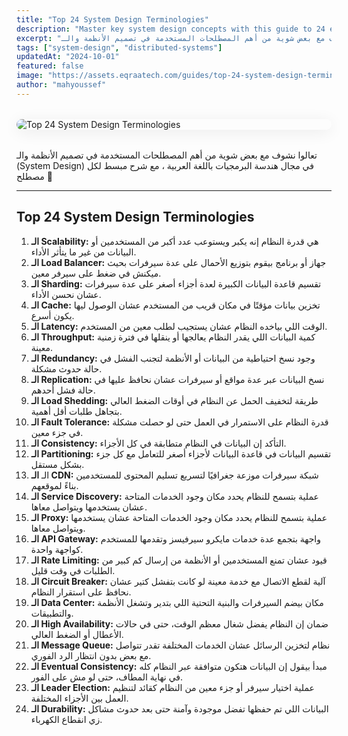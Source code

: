 ```yaml
---
title: "Top 24 System Design Terminologies"
description: "Master key system design concepts with this guide to 24 essential terms—from Load Balancer and CDN to CAP Theorem and Sharding—explained simply to boost your architectural understanding."
excerpt: "تعالوا نشوف مع بعض شوية من أهم المصطلحات المستخدمة في تصميم الأنظمة والـ (System Design) في مجال هندسة البرمجيات باللغة العربية ، مع شرح مبسط لكل مصطلح."
tags: ["system-design", "distributed-systems"]
updatedAt: "2024-10-01"
featured: false
image: "https://assets.eqraatech.com/guides/top-24-system-design-terminologies.png"
author: "mahyoussef"
---
```


<img src="https://assets.eqraatech.com/guides/top-24-system-design-terminologies.png" alt="Top 24 System Design Terminologies" ondragstart="return false;" oncontextmenu="return false;" style="display: block; margin: 2rem auto; border-radius: 1rem; box-shadow: 0 4px 24px 0 rgba(0,0,0,0.08);" />

تعالوا نشوف مع بعض شوية من أهم المصطلحات المستخدمة في تصميم الأنظمة والـ (System Design) في مجال هندسة البرمجيات باللغة العربية ، مع شرح مبسط لكل مصطلح 🎉

---

## Top 24 System Design Terminologies

1. **الـ Scalability:** هي قدرة النظام إنه يكبر ويستوعب عدد أكبر من المستخدمين أو البيانات من غير ما يتأثر الأداء.
2. **الـ Load Balancer:** جهاز أو برنامج بيقوم بتوزيع الأحمال على عدة سيرفرات بحيث ميكنش في ضغط على سيرفر معين.
3. **الـ Sharding:** تقسيم قاعدة البيانات الكبيرة لعدة أجزاء أصغر على عدة سيرفرات عشان نحسن الأداء.
4. **الـ Cache:** تخزين بيانات مؤقتًا في مكان قريب من المستخدم عشان الوصول ليها يكون أسرع.
5. **الـ Latency:** الوقت اللي بياخده النظام عشان يستجيب لطلب معين من المستخدم.
6. **الـ Throughput:** كمية البيانات اللي يقدر النظام يعالجها أو ينقلها في فترة زمنية معينة.
7. **الـ Redundancy:** وجود نسخ احتياطية من البيانات أو الأنظمة لتجنب الفشل في حالة حدوث مشكلة.
8. **الـ Replication:** نسخ البيانات عبر عدة مواقع أو سيرفرات عشان نحافظ عليها في حالة فشل أحدهم.
9. **الـ Load Shedding:** طريقة لتخفيف الحمل عن النظام في أوقات الضغط العالي بتجاهل طلبات أقل أهمية.
10. **الـ Fault Tolerance:** قدرة النظام على الاستمرار في العمل حتى لو حصلت مشكلة في جزء معين.
11. **الـ Consistency:** التأكد إن البيانات في النظام متطابقة في كل الأجزاء.
12. **الـ Partitioning:** تقسيم البيانات في قاعدة البيانات لأجزاء أصغر للتعامل مع كل جزء بشكل مستقل.
13. الـ **الـ CDN:** شبكة سيرفرات موزعة جغرافيًا لتسريع تسليم المحتوى للمستخدمين بناءً لموقعهم.
14. **الـ Service Discovery:** عملية بتسمح للنظام يحدد مكان وجود الخدمات المتاحة عشان يستخدمها ويتواصل معاها.
15. **الـ Proxy:** عملية بتسمح للنظام يحدد مكان وجود الخدمات المتاحة عشان يستخدمها ويتواصل معاها.
16. **الـ API Gateway:** واجهة بتجمع عدة خدمات مايكرو سيرفيسز وتقدمها للمستخدم كواجهة واحدة.
17. **الـ Rate Limiting:** قيود عشان تمنع المستخدمين أو الأنظمة من إرسال كم كبير من الطلبات في وقت قليل.
18. **الـ Circuit Breaker:** آلية لقطع الاتصال مع خدمة معينة لو كانت بتفشل كتير عشان نحافظ على استقرار النظام.
19. **الـ Data Center:** مكان بيضم السيرفرات والبنية التحتية اللي بتدير وتشغل الأنظمة والتطبيقات.
20. **الـ High Availability:** ضمان إن النظام يفضل شغال معظم الوقت، حتى في حالات الأعطال أو الضغط العالي.
21. **الـ Message Queue:** نظام لتخزين الرسائل عشان الخدمات المختلفة تقدر تتواصل مع بعض بدون انتظار الرد الفوري.
22. **الـ Eventual Consistency:** مبدأ بيقول إن البيانات هتكون متوافقة عبر النظام كله في نهاية المطاف، حتى لو مش على الفور.
23. **الـ Leader Election:** عملية اختيار سيرفر أو جزء معين من النظام كقائد لتنظيم العمل بين الأجزاء المختلفة.
24. **الـ Durability:** البيانات اللي تم حفظها تفضل موجودة وآمنة حتى بعد حدوث مشاكل زي انقطاع الكهرباء.